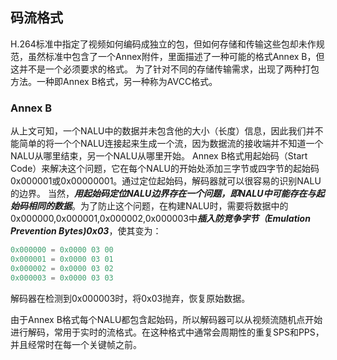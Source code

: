 ## 码流格式
H.264标准中指定了视频如何编码成独立的包，但如何存储和传输这些包却未作规范，虽然标准中包含了一个Annex附件，里面描述了一种可能的格式Annex B，但这并不是一个必须要求的格式。
为了针对不同的存储传输需求，出现了两种打包方法。一种即Annex B格式，另一种称为AVCC格式。

### Annex B
从上文可知，一个NALU中的数据并未包含他的大小（长度）信息，因此我们并不能简单的将一个个NALU连接起来生成一个流，因为数据流的接收端并不知道一个NALU从哪里结束，另一个NALU从哪里开始。
Annex B格式用起始码（Start Code）来解决这个问题，它在每个NALU的开始处添加三字节或四字节的起始码0x000001或0x00000001。通过定位起始码，解码器就可以很容易的识别NALU的边界。
当然，***用起始码定位NALU边界存在一个问题，即NALU中可能存在与起始码相同的数据***。为了防止这个问题，在构建NALU时，需要将数据中的0x000000,0x000001,0x000002,0x000003中***插入防竞争字节（Emulation Prevention Bytes)0x03***，使其变为：

```js
0x000000 = 0x0000 03 00
0x000001 = 0x0000 03 01
0x000002 = 0x0000 03 02
0x000003 = 0x0000 03 03
```
解码器在检测到0x000003时，将0x03抛弃，恢复原始数据。

由于Annex B格式每个NALU都包含起始码，所以解码器可以从视频流随机点开始进行解码，常用于实时的流格式。在这种格式中通常会周期性的重复SPS和PPS，并且经常时在每一个关键帧之前。

